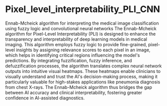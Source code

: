 # Pixel_level_interpretability_PLI_CNN
Ennab-Mcheick algorithm for interpreting the medical image classification using fuzzy logic and convolutional neural networks
The Ennab-Mcheick algorithm for Pixel-Level Interpretability (PLI) is designed to enhance the transparency and interpretability of deep learning models in medical imaging. This algorithm employs fuzzy logic to provide fine-grained, pixel-level insights by assigning relevance scores to each pixel in an image, which helps in identifying critical regions influencing the model's predictions. By integrating fuzzification, fuzzy inference, and defuzzification processes, the algorithm translates complex neural network outputs into intuitive visual heatmaps. These heatmaps enable clinicians to visually understand and trust the AI's decision-making process, making it particularly valuable for high-stakes applications like pneumonia diagnosis from chest X-rays. The Ennab-Mcheick algorithm thus bridges the gap between AI accuracy and clinical interpretability, fostering greater confidence in AI-assisted diagnostics.

